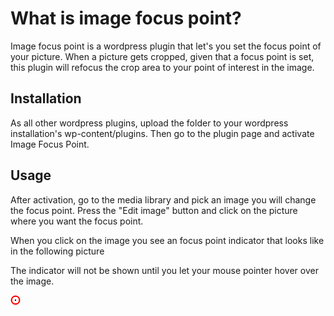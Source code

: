 What is image focus point?
==========================

Image focus point is a wordpress plugin that let's
you set the focus point of your picture. 
When a picture gets cropped, given that a focus point
is set, this plugin will refocus the crop area to your
point of interest in the image.

Installation
------------

As all other wordpress plugins, upload the folder to your wordpress installation's wp-content/plugins. Then go to the plugin page and activate Image Focus Point.

Usage
-----

After activation, go to the media library and pick an image you will
change the focus point. Press the "Edit image" button and click on the picture where you want the focus point.

When you click on the image you see an focus point indicator that looks like
in the following picture

The indicator will not be shown until you let your mouse pointer hover over the image.

![Focus point indicator](poi.png)


